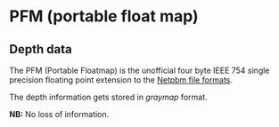 # PFM (portable float map)

## Depth data

The PFM (Portable Floatmap) is the unofficial four byte IEEE 754 single precision 
floating point extension to the [Netpbm file formats](https://en.wikipedia.org/wiki/Netpbm#File_formats).

The depth information gets stored in *graymap* format.

**NB:** No loss of information.
